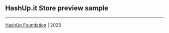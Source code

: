 ## HashUp.it Store preview sample

<hr>
<div><a href="https://hashup.it">HashUp Foundation</a> | 2023</div>
